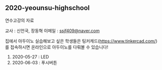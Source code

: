 ## 2020-yeounsu-highschool
연수고강의 자료

교사 : 신언국, 장동혁
이메일 : ssjf409@naver.com


집에서 아두이노 실습해보고 싶은 학생들은 팅커캐드(https://www.tinkercad.com/)를
접속하시면 온라인으로 아두이노를 다뤄볼 수 있습니다!



1. 2020-05-27 : LED
2. 2020-06-03 : 푸시버튼
